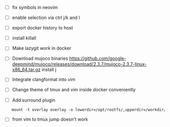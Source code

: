 - [ ] fix symbols in neovim
- [ ] enable selection via ctrl j/k and l
- [ ] export docker history to host
- [ ] install killall
- [ ] Make lazygit work in docker
- [ ] Download mujoco binaries https://github.com/google-deepmind/mujoco/releases/download/2.3.7/mujoco-2.3.7-linux-x86_64.tar.gz
install j
- [ ] Integrate clangformat into vim
- [ ] Change theme of tmux and vim inside docker conveniently

- [ ] Add surround plugin

```dockerfile
   mount -t overlay overlay -o lowerdir=/opt/rootfs/,upperdir=/workdir/armchroot-upper/,workdir=/workdir/armchroot-work/ /workdir/armchroot
```
- [ ] from vim to tmux jump doesn't work

